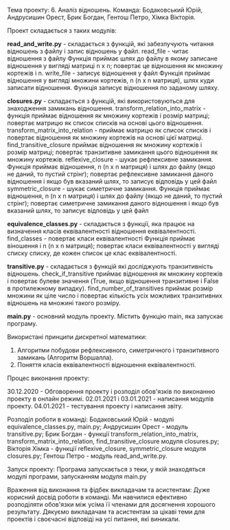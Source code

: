 Тема проекту: 6. Аналіз відношень.
Команда: Бодаковський Юрій, Андрусишин Орест, Брик Богдан, Гентош Петро, Хімка Вікторія.

Проект складається з таких модулів:

**read_and_write.py** - складається з функцій, які забезпучують читання
відношень з файлу і запис відношень у файл.
read_file - читає відношення з файлу
Функція приймає шлях до файлу в якому записане відношення у вигляді
матриці n x n; повертає це відношення як множину кортежів і n.
write_file - записує відношення у файл
Функція приймає відношення у вигляді множини кортежів,
n (n x n матриця), шлях куди записати відношення. Функція записує
відношення по заданому шляху.


**closures.py** - складається з функцій, які використовуються
для знаходження замикань відношення. 
transform_relation_into_matrix - функція приймає відношення як множину
кортежів і розмір матриці; повертає матрицю як список списків на основі
цього відношення.
transform_matrix_into_relation - приймає матрицю як список списків і
повертає відношення як множину кортежів на основі цієї матриці.
find_transitive_closure приймає відношення як множину кортежів і розмір
матриці; повертає транзитивне замикання цього відношення як множину
кортежів.
reflexive_closure - шукає рефлексивне замикання.
Функція приймає відношення, n (n x n матриця) і шлях до файлу (якщо
не даний, то пустий стрінг); повертає рефлексивне замикання даного
відношення і якщо був вказаний шлях, то записує відповідь у цей файл
symmetric_closure - шукає симетричне замикання. Функція приймає
відношення, n (n x n матриця) і шлях до файлу (якщо не даний, то
пустий стрінг); повертає симетричне замикання даного відношення і якщо
був вказаний шлях, то записує відповідь у цей файл


**equivalence_classes.py** - складається з функції, яка працює на
визначення класів еквівалентності відношення еквівалентності.
find_classes - повертає класи еквівалентності
Функція приймає віношення і n (n x n матриця); повертає класи
еквівалентності у вигляді списку списку, де кожен список це клас
еквівалентності.


**transitive.py** - складається з функцій які досліджують транзитивність
відношень.
check_if_transitive приймає відношення як множину кортежів і повертає
булеве значення (True, якщо відношення транзитивне і False в
протилежному випадку).
find_number_of_transitives приймає розмір множини як ціле число і
повертає кількість усіх можливих транзитивних відношень на множині
такого розміру. 


**main.py** - основний модуль проекту. Містить функцію main, яка
запускає програму.


Використані принципи дискретної математики:
1) Алгоритми побудови рефлексивного, симетричного і транзитивного
замикань (Алгоритм Воршалла).
2) Поняття класів еквівалентності відношення еквівалентності. 


Процес виконання проекту:

30.12.2020 - Обговорення проекту і розподіл обов'язків по виконанню
проекту в онлайн режимі.
02.01.2021 і 03.01.2021 - написання модулів проекту.
04.01.2021 - тестування проекту і написання звіту.

Розподіл роботи в команді:
Бодаковський Юрій - модулі equivalence_classes.py, main.py;
Андрусишин Орест - модуль transitive.py;
Брик Богдан - функції transform_relation_into_matrix,
transform_matrix_into_relation, find_transitive_closure
модуля closures.py;
Вікторія Хімка - функції reflexive_closure, symmetric_closure модуля
closures.py;
Гентош Петро - модуль read_and_write.py.


Запуск проекту:
Програма запускається з теки, у якій знаходяться модулі програми,
запусканням модуля main.py


Враження від виконання та фідбек викладачам та асистентам:
Дуже корисний досвід роботи в команді. Ми навчилися ефективно
розподіляти обов'язки між усіма її членами для досягнення хорошого
результату. Дякуємо викладачам та асистентам за цікаві теми для
проектів і своєчасні відповіді на усі питання, які виникали.

 

